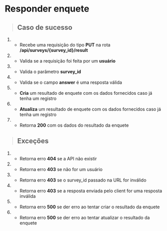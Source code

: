 # Responder enquete

> ## Caso de sucesso

1. - Recebe uma requisição do tipo **PUT** na rota **/api/surveys/{survey_id}/result**
2. - Valida se a requisição foi feita por um **usuário**
3. - Valida o parâmetro **survey_id**
4. - Valida se o campo **answer** é uma resposta válida
5. - **Cria** um resultado de enquete com os dados fornecidos caso já tenha um registro
6. - **Atualiza** um resultado de enquete com os dados fornecidos caso já tenha um registro
7. - Retorna **200** com os dados do resultado da enquete

> ## Exceções

1. - Retorna erro **404** se a API não existir
2. - Retorna erro **403** se não for um usuário
3. - Retorna erro **403** se o survey_id passado na URL for inválido
4. - Retorna erro **403** se a resposta enviada pelo client for uma resposta inválida
5. - Retorna erro **500** se der erro ao tentar criar o resultado da enquete
6. - Retorna erro **500** se der erro ao tentar atualizar o resultado da enquete

